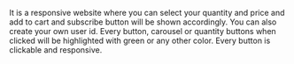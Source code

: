 It is a responsive website where you can select your quantity and price and add to cart and subscribe button will be shown accordingly.
You can also create your own user id.
Every button, carousel or quantity buttons when clicked will be highlighted with green or any other color.
Every button is clickable and responsive.
